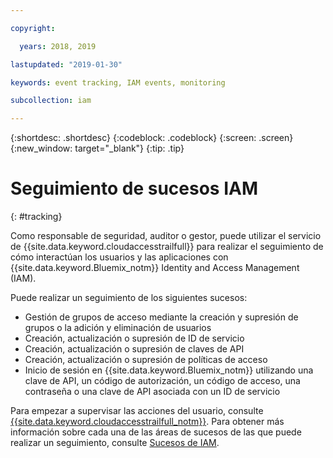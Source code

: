 ```yaml
---

copyright:

  years: 2018, 2019

lastupdated: "2019-01-30"

keywords: event tracking, IAM events, monitoring

subcollection: iam

---
```


{:shortdesc: .shortdesc}
{:codeblock: .codeblock}
{:screen: .screen}
{:new_window: target="_blank"}
{:tip: .tip}

# Seguimiento de sucesos IAM
{: #tracking}

Como responsable de seguridad, auditor o gestor, puede utilizar el servicio de {{site.data.keyword.cloudaccesstrailfull}} para realizar el seguimiento de cómo interactúan los usuarios y las aplicaciones con {{site.data.keyword.Bluemix_notm}} Identity and Access Management (IAM).

Puede realizar un seguimiento de los siguientes sucesos:

* Gestión de grupos de acceso mediante la creación y supresión de grupos o la adición y eliminación de usuarios
* Creación, actualización o supresión de ID de servicio
* Creación, actualización o supresión de claves de API
* Creación, actualización o supresión de políticas de acceso
* Inicio de sesión en {{site.data.keyword.Bluemix_notm}} utilizando una clave de API, un código de autorización, un código de acceso, una contraseña o una clave de API asociada con un ID de servicio

Para empezar a supervisar las acciones del usuario, consulte [{{site.data.keyword.cloudaccesstrailfull_notm}}](/docs/services/cloud-activity-tracker?topic=cloud-activity-tracker-getting-started-with-cla#getting-started-with-cla). Para obtener más información sobre cada una de las áreas de sucesos de las que puede realizar un seguimiento, consulte [Sucesos de IAM](/docs/services/cloud-activity-tracker?topic=cloud-activity-tracker-at_events_iam#at_events_iam).
